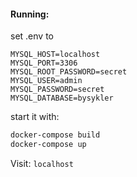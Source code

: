 #### Running:

set .env to

```
MYSQL_HOST=localhost
MYSQL_PORT=3306
MYSQL_ROOT_PASSWORD=secret
MYSQL_USER=admin
MYSQL_PASSWORD=secret
MYSQL_DATABASE=bysykler
```

start it with:

```bash
docker-compose build
docker-compose up
```

Visit: `localhost`
